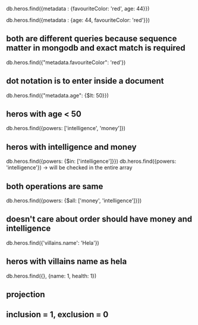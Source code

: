 db.heros.find({metadata : {favouriteColor: 'red', age: 44}})

db.heros.find({metadata : {age: 44, favouriteColor: 'red'}})

 ## both are different queries because sequence matter in mongodb and exact match is required

db.heros.find({"metadata.favouriteColor": 'red'})

## dot notation is to enter inside a document

db.heros.find({"metadata.age": {$lt: 50}})

## heros with age < 50

db.heros.find({powers: ['intelligence', 'money']})

## heros with intelligence and money

db.heros.find({powers: {$in: ['intelligence']}})
db.heros.find({powers: 'intelligence'}) -> will be checked in the entire array

## both operations are same

db.heros.find({powers: {$all: ['money', 'intelligence']}})

## doesn't care about order should have money and intelligence

db.heros.find({'villains.name': 'Hela'})

## heros with villains name as hela

db.heros.find({}, {name: 1, health: 1})

## projection
## inclusion = 1, exclusion = 0